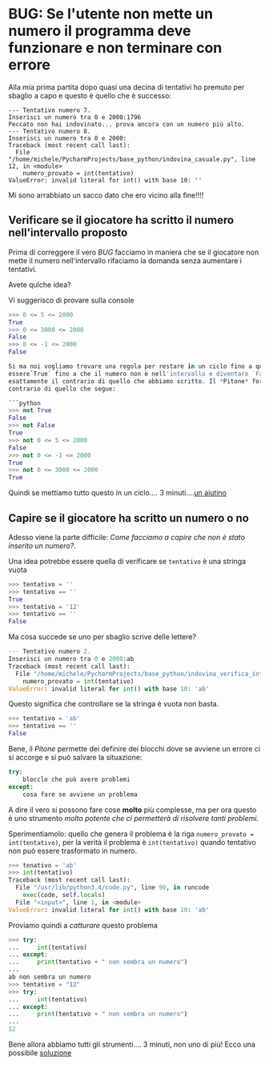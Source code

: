 # BUG: Se l'utente non mette un numero il programma deve funzionare e non terminare con errore

Alla mia prima partita dopo quasi una decina di tentativi ho premuto per sbaglio a capo e questo è quello che è 
successo:

```
--- Tentativo numero 7.
Inserisci un numero tra 0 e 2000:1796
Peccato non hai indovinato... prova ancora con un numero più alto.
--- Tentativo numero 8.
Inserisci un numero tra 0 e 2000:
Traceback (most recent call last):
  File "/home/michele/PycharmProjects/base_python/indovina_casuale.py", line 12, in <module>
    numero_provato = int(tentativo)
ValueError: invalid literal for int() with base 10: ''
```

Mi sono arrabbiato un sacco dato che ero vicino alla fine!!!! 

## Verificare se il giocatore ha scritto il numero nell'intervallo proposto

Prima di correggere il vero *BUG* facciamo in maniera che se il giocatore non mette il numero nell'intervallo rifaciamo
la domanda senza aumentare i tentativi.

Avete qulche idea?

Vi suggerisco di provare sulla console

```python
>>> 0 <= 5 <= 2000
True
>>> 0 <= 3000 <= 2000
False
>>> 0 <= -1 <= 2000
False

Si ma noi vogliamo trovare una regola per restare in un ciclo fino a quando il numero non è utilizzabile; quindi deve
essere`True` fino a che il numero non è nell'intervallo e diventare `False` quando il numero è nell'intervallo: 
esattamente il contrario di quello che abbiamo scritto. Il *Pitone* fornisce la parola chiave `not` che significa il
contrario di quello che segue:

```python
>>> not True
False
>>> not False
True
>>> not 0 <= 5 <= 2000
False
>>> not 0 <= -1 <= 2000
True
>>> not 0 <= 3000 <= 2000
True
```

Quindi se mettiamo tutto questo in un ciclo.... 3 minuti....[un aiutino](indovina_verifica_intervallo.py)
 

## Capire se il giocatore ha scritto un numero o no

Adesso viene la parte difficile: *Come facciamo a capire che non è stato inserito un numero?*.

Una idea potrebbe essere quella di verificare se `tentativo` è una stringa vuota 

```python
>>> tentativo = ''
>>> tentativo == ''
True
>>> tentativo = '12'
>>> tentativo == ''
False
```

Ma cosa succede se uno per sbaglio scrive delle lettere?

```python
--- Tentativo numero 2.
Inserisci un numero tra 0 e 2000:ab
Traceback (most recent call last):
  File "/home/michele/PycharmProjects/base_python/indovina_verifica_intervallo.py", line 14, in <module>
    numero_provato = int(tentativo)
ValueError: invalid literal for int() with base 10: 'ab'
```

Questo significa che controllare se la stringa è vuota non basta.

```python
>>> tentativo = 'ab'
>>> tentativo == ''
False
```

Bene, il *Pitone* permette dei definire dei blocchi dove se avviene un errore ci si accorge e si può salvare la 
situazione:

```python
try:
    blocclo che può avere problemi
except:
    cosa fare se avviene un problema
```

A dire il vero si possono fare cose **molto** più complesse, ma per ora questo è uno strumento *molto potente che ci
permetterà di risolvere tanti problemi.*

Sperimentiamolo: quello che genera il problema è la riga `numero_provato = int(tentativo)`, per la verità il problema
è `int(tentativo)` quando tentativo non può essere trasformato in numero.

```python
>>> tenativo = 'ab'
>>> int(tentativo)
Traceback (most recent call last):
  File "/usr/lib/python3.4/code.py", line 90, in runcode
    exec(code, self.locals)
  File "<input>", line 1, in <module>
ValueError: invalid literal for int() with base 10: 'ab'
```

Proviamo quindi a *catturare* questo problema

```python
>>> try:
...     int(tentativo)
... except:
...     print(tentativo + " non sembra un numero")
... 
ab non sembra un numero
>>> tentativo = "12"
>>> try:
...     int(tentativo)
... except:
...     print(tentativo + " non sembra un numero")
... 
12
```

Bene allora abbiamo tutti gli strumenti.... 3 minuti, non uno di più! Ecco una possibile 
[soluzione](indovina_protetto.py)

